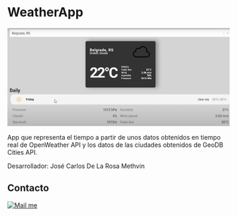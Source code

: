 # WeatherApp

[app_logo]: prototype.PNG
![app_logo]

App que representa el tiempo a partir de unos datos obtenidos
en tiempo real de OpenWeather API y los datos de las ciudades obtenidos 
de GeoDB Cities API.

Desarrollador: José Carlos De La Rosa Methvin

[gmail_logo]: https://user-images.githubusercontent.com/6497827/62424751-c1b85480-b6f0-11e9-97de-096c0a980829.png
[gmail]: mailto:josekadeveloper@gmail.com?subject=Leyendo%20#Ecofriendly&body=Hi

## Contacto
[![Mail me][gmail_logo]][gmail]

